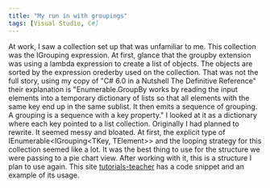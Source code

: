 ```yaml
---
title: "My run in with groupings"
tags: [Visual Studio, C#]
---
```

  At work, I saw a collection set up that was unfamiliar to me. This collection was the IGrouping expression. At first, glance that the groupby extension was using a lambda expression to create a list of objects. The objects are sorted by the expression orederby used on the collection.
  That was not the full story, using my copy of "C# 6.0 in a Nutshell The Definitive Reference" their explanation is "Enumerable.GroupBy works by reading the input elements into a temporary dictionary of lists so that all elements with the same key end up in the same sublist. It then emits a sequence of grouping. A grouping is a sequence with a key property." I looked at it as a dictionary where each key pointed to a list collection. Originally I had planned to rewrite. It seemed messy and bloated. At first, the explicit type of IEnumerable<IGrouping<TKey, TElement>> and the looping strategy for this collection seemed like a lot. It was the best thing to use for the structure we were passing to a pie chart view.
  After working with it, this is a structure I plan to use again. This site [tutorials-teacher] has a code snippet and an example of its usage.

  [tutorials-teacher]: https://www.tutorialsteacher.com/linq/linq-grouping-operator-groupby-tolookup